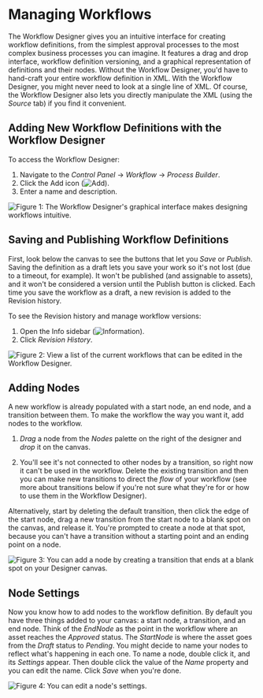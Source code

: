 # Managing Workflows

The Workflow Designer gives you an intuitive interface for creating workflow definitions, from the simplest approval processes to the most complex business processes you can imagine. It features a drag and drop interface, workflow definition versioning, and a graphical representation of definitions and their nodes. Without the Workflow Designer, you'd have to hand-craft your entire workflow definition in XML. With the Workflow Designer, you might never need to look at a single line of XML. Of course, the Workflow Designer also lets you directly manipulate the XML (using the *Source* tab) if you find it convenient.

## Adding New Workflow Definitions with the Workflow Designer

To access the Workflow Designer:

1. Navigate to the _Control Panel_ &rarr; _Workflow_ &rarr; _Process Builder_. 
1. Click the Add icon (![Add](../../../images/icon-add.png)).
1. Enter a name and description.

![Figure 1: The Workflow Designer's graphical interface makes designing workflows intuitive.](../../../images-dxp/workflow-designer-canvas.png)

## Saving and Publishing Workflow Definitions

First, look below the canvas to see the buttons that let you *Save* or *Publish*. Saving the definition as a draft lets you save your work so it's not lost (due to a timeout, for example). It won't be published (and assignable to
assets), and it won't be considered a version until the Publish button is clicked. Each time you save the workflow as a draft, a new revision is added to the Revision history.

To see the Revision history and manage workflow versions:

1. Open the Info sidebar (![Information](../../../images/icon-information.png)).
1. Click *Revision History*.

![Figure 2: View a list of the current workflows that can be edited in the Workflow Designer.](../../../images-dxp/workflow-designer-definitions.png)

## Adding Nodes

A new workflow is already populated with a start node, an end node, and a transition between them. To make the workflow the way you want it, add nodes to the workflow.

1. *Drag* a node from the *Nodes* palette on the right of the designer and *drop* it on the canvas.

2. You'll see it's not connected to other nodes by a transition, so right now it can't be used in the workflow. Delete the existing transition and then you can make new transitions to direct the *flow* of your workflow (see more about transitions below if you're not sure what they're for or how to use them in the Workflow Designer).

Alternatively, start by deleting the default transition, then click the edge of the start node, drag a new transition from the start node to a blank spot on the canvas, and release it. You're prompted to create a node at that spot, because you can't have a transition without a starting point and an ending point on a node.

![Figure 3: You can add a node by creating a transition that ends at a blank spot on your Designer canvas.](../../../images-dxp/workflow-designer-add-node.png)

## Node Settings

Now you know how to add nodes to the workflow definition. By default you have three things added to your canvas: a start node, a transition, and an end node. Think of the *EndNode* as the point in the workflow where an asset reaches the *Approved* status. The *StartNode* is where the asset goes from the *Draft* status to *Pending*. You might decide to name your nodes to reflect what's happening in each one. To name a node, double click it, and its *Settings* appear. Then double click the value of the *Name* property and you can edit the name. Click *Save* when you're done.

![Figure 4: You can edit a node's settings.](../../../images-dxp/workflow-designer-node-settings.png)
